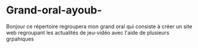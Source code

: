 # Grand-oral-ayoub-
Bonjour ce répertoire regroupera mon grand oral qui consiste à créer un site web regroupant les actualités de jeu-vidéo avec l'aide de plusieurs grpahiques
